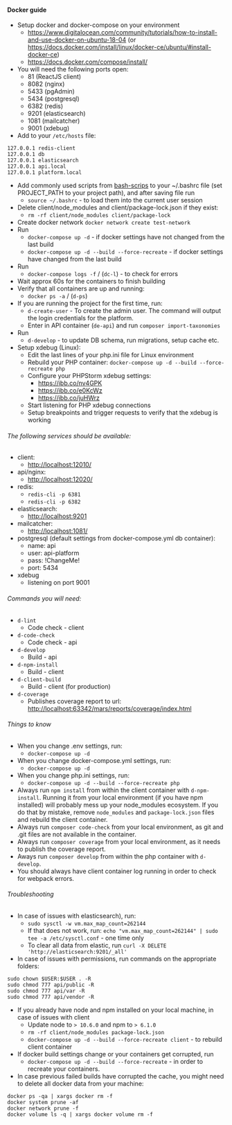 #### Docker guide
  * Setup docker and docker-compose on your environment
    * https://www.digitalocean.com/community/tutorials/how-to-install-and-use-docker-on-ubuntu-18-04 (or https://docs.docker.com/install/linux/docker-ce/ubuntu/#install-docker-ce)
    * https://docs.docker.com/compose/install/
  * You will need the following ports open:
    * 81 (ReactJS client)
    * 8082 (nginx)
    * 5433 (pgAdmin)
    * 5434 (postgresql)
    * 6382 (redis)
    * 9201 (elasticsearch)
    * 1081 (mailcatcher)
    * 9001 (xdebug)
  * Add to your `/etc/hosts` file:
```
127.0.0.1 redis-client
127.0.0.1 db
127.0.0.1 elasticsearch
127.0.0.1 api.local
127.0.0.1 platform.local
```
  * Add commonly used scripts from [bash-scrips](api/docs/scripts/bash-scripts.sh) to your ~/.bashrc file (set PROJECT_PATH to your project path), and after saving file run
    * `source ~/.bashrc` - to load them into the current user session
  * Delete client/node_modules and client/package-lock.json if they exist:
    * `rm -rf client/node_modules client/package-lock`  
  * Create docker network `docker network create test-network`
  * Run 
    * `docker-compose up -d` - if docker settings have not changed from the last build
    * `docker-compose up -d --build --force-recreate` - if docker settings have changed from the last build
  * Run 
    * `docker-compose logs -f` / (`dc-l`) - to check for errors
  * Wait approx 60s for the containers to finish building
  * Verify that all containers are up and running:
    * `docker ps -a` / (`d-ps`)
  * If you are running the project for the first time, run:
    * `d-create-user` - To create the admin user. The command will output the login credentials for the platform. 
    * Enter in API container (`de-api`) and run `composer import-taxonomies` 
  * Run 
    * `d-develop` - to update DB schema, run migrations, setup cache etc.
  * Setup xdebug (Linux):
    * Edit the last lines of your php.ini file for Linux environment
    * Rebuild your PHP container: `docker-compose up -d --build --force-recreate php`
    * Configure your PHPStorm xdebug settings: 
      * https://ibb.co/nv4GPK
      * https://ibb.co/e0KcWz
      * https://ibb.co/juHWrz
    * Start listening for PHP xdebug connections
    * Setup breakpoints and trigger requests to verify that the xdebug is working 
    
###### The following services should be available:
  * client:
    * [http://localhost:12010/](http://localhost:12010/)
  * api/nginx:
    * [http://localhost:12020/](http://localhost:12020/)
  * redis:
    * `redis-cli -p 6381`
    * `redis-cli -p 6382`
  * elasticsearch:
    * [http://localhost:9201](http://localhost:9201)
  * mailcatcher:
    * [http://localhost:1081/](http://localhost:1081)
  * postgresql (default settings from docker-compose.yml db container):
    * name: api
    * user: api-platform
    * pass: !ChangeMe!
    * port: 5434
  * xdebug
    * listening on port 9001

###### Commands you will need:
  * `d-lint`
    * Code check - client
  * `d-code-check`
    * Code check - api
  * `d-develop`
    * Build - api
  * `d-npm-install`
    * Build - client
  * `d-client-build`
    * Build - client (for production)
  * `d-coverage`
    * Publishes coverage report to url: [http://localhost:63342/mars/reports/coverage/index.html](http://localhost:63342/mars/reports/coverage/index.html) 
      
###### Things to know
  * When you change .env settings, run:
    * `docker-compose up -d`
  * When you change docker-compose.yml settings, run: 
    * `docker-compose up -d`
  * When you change php.ini settings, run:
    * `docker-compose up -d --build --force-recreate php` 
  * Always run `npm install` from within the client container with `d-npm-install`. Running it from your local environment (if you have npm installed) will probably mess up your node_modules ecosystem. If you do that by mistake, remove `node_modules` and `package-lock.json` files and rebuild the client container.
  * Always run `composer code-check` from your local environment, as git and .git files are not available in the container. 
  * Always run `composer coverage` from your local environment, as it needs to publish the coverage report.
  * Aways run `composer develop` from within the php container with `d-develop`.
  * You should always have client container log running in order to check for webpack errors.

###### Troubleshooting
  * In case of issues with elasticsearch), run:
    * `sudo sysctl -w vm.max_map_count=262144`
    * If that does not work, run: `echo "vm.max_map_count=262144" | sudo tee -a /etc/sysctl.conf` - one time only
    * To clear all data from elastic, run `curl -X DELETE 'http://elasticsearch:9201/_all'`
  * In case of issues with permissions, run commands on the appropriate folders:
```
sudo chown $USER:$USER . -R
sudo chmod 777 api/public -R
sudo chmod 777 api/var -R
sudo chmod 777 api/vendor -R
```
  * If you already have node and npm installed on your local machine, in case of issues with client
    * Update node to `> 10.6.0` and npm to `> 6.1.0` 
    * `rm -rf client/node_modules package-lock.json`
    * `docker-compose up -d --build --force-recreate client` - to rebuild client container
  * If docker build settings change or your containers get corrupted, run 
    * `docker-compose up -d --build --force-recreate` - in order to recreate your containers. 
  * In case previous failed builds have corrupted the cache, you might need to delete all docker data from your machine:
```
docker ps -qa | xargs docker rm -f
docker system prune -af
docker network prune -f
docker volume ls -q | xargs docker volume rm -f
```
